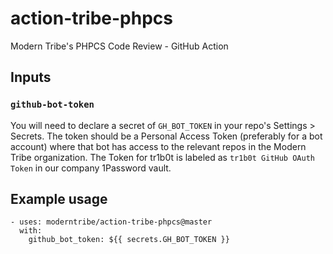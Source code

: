 # action-tribe-phpcs
Modern Tribe's PHPCS Code Review - GitHub Action

## Inputs

### `github-bot-token`

You will need to declare a secret of `GH_BOT_TOKEN` in your repo's Settings > Secrets. The token should be a Personal Access Token (preferably for a bot account) where that bot has access to the relevant repos in the Modern Tribe organization. The Token for tr1b0t is labeled as `tr1b0t GitHub OAuth Token` in our company 1Password vault.

## Example usage

```
- uses: moderntribe/action-tribe-phpcs@master
  with:
    github_bot_token: ${{ secrets.GH_BOT_TOKEN }}
```
